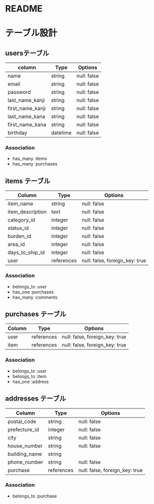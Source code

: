 # README

# テーブル設計

## usersテーブル

| column               | Type     | Options     |
|--------------------- |--------- |------------ |
| name                 | string   | null: false |
| email                | string   | null: false |
| password             | string   | null: false |
| last_name_kanji      | string   | null: false |
| first_name_kanji     | string   | null: false |
| last_name_kana       | string   | null: false |
| first_name_kana      | string   | null: false |
| birthday             | datetime | null: false |

### Association
- has_many :items
- has_many :purchases

## items テーブル

| Column           | Type       | Options                        |
| ---------------- | ---------- | ------------------------------ |
| item_name        | string     | null: false                    |
| item_description | text       | null: false                    |
| category_id      | integer     | null: false                    |
| status_id        | integer    | null: false                    |
| burden_id        | integer    | null: false                    |
| area_id          | integer    | null: false                    |
| days_to_ship_id  | integer    | null: false                    |
| user             | references | null: false, foreign_key: true |

### Association
- belongs_to :user
- has_one :purchases
- has_many :comments

## purchases テーブル

| Column        | Type       | Options                        |
| ------------  | ---------- | ------------------------------ |
| user          | references | null: false, foreign_key: true |
| item          | references | null: false, foreign_key: true |

### Association
- belongs_to :user
- belongs_to :item
- has_one :address

## addresses テーブル

| Column        | Type       | Options                        |
| ------------  | ---------- | ------------------------------ |
| postal_code   | string     | null: false                    |
| prefecture_id | integer    | null: false                    |
| city          | string     | null: false                    |
| house_number  | string     | null: false                    |
| building_name | string     |                     |
| phone_number  | string     | null: false                    |
| purchase      | references | null: false, foreign_key: true |

### Association
- belongs_to :purchase

